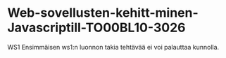# Web-sovellusten-kehitt-minen-Javascriptill-TO00BL10-3026

WS1
Ensimmäisen ws1:n luonnon takia tehtävää ei voi palauttaa kunnolla.

